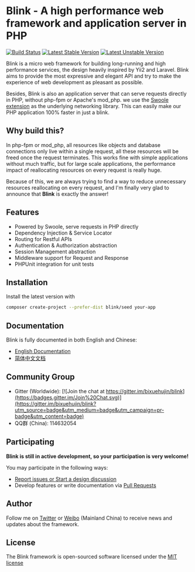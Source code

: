 Blink - A high performance web framework and application server in PHP
======================================================================

[![Build Status](https://travis-ci.org/bixuehujin/blink.svg?branch=master)](https://travis-ci.org/bixuehujin/blink)
[![Latest Stable Version](https://poser.pugx.org/blink/blink/v/stable)](https://packagist.org/packages/blink/blink)
[![Latest Unstable Version](https://poser.pugx.org/blink/blink/v/unstable)](https://packagist.org/packages/blink/blink)


Blink is a micro web framework for building long-running and high performance services, the design heavily inspired by Yii2
and Laravel. Blink aims to provide the most expressive and elegant API and try to make the experience of web development
as pleasant as possible.

Besides, Blink is also an application server that can serve requests directly in PHP, without php-fpm or Apache's mod_php.
we use the [Swoole extension](https://github.com/swoole/swoole-src) as the underlying networking library. This can easily make
our PHP application 100% faster in just a blink.

## Why build this?

In php-fpm or mod_php, all resources like objects and database connections only live within a single request,
all these resources will be freed once the request terminates. This works fine with simple applications without
much traffic, but for large scale applications, the performance impact of reallocating resources on every request
is really huge.

Because of this, we are always trying to find a way to reduce unnecessary resources reallocating on every request, and
I'm finally very glad to announce that **Blink** is exactly the answer!


## Features

* Powered by Swoole, serve requests in PHP directly
* Dependency Injection & Service Locator
* Routing for Restful APIs
* Authentication & Authorization abstraction
* Session Management abstraction
* Middleware support for Request and Response
* PHPUnit integration for unit tests

## Installation

Install the latest version with

```bash
composer create-project --prefer-dist blink/seed your-app
```

## Documentation

Blink is fully documented in both English and Chinese:

 * [English Documentation](docs/en/README.md)
 * [简体中文文档](docs/zh-CN/README.md)

## Community Group

 * Gitter (Worldwide): [![Join the chat at https://gitter.im/bixuehujin/blink](https://badges.gitter.im/Join%20Chat.svg)](https://gitter.im/bixuehujin/blink?utm_source=badge&utm_medium=badge&utm_campaign=pr-badge&utm_content=badge)
 * QQ群 (China): 114632054


## Participating

**Blink is still in active development, so your participation is very welcome!**

You may participate in the following ways:

* [Report issues or Start a design discussion](https://github.com/bixuehujin/blink/issues)
* Develop features or write documentation via [Pull Requests](https://github.com/bixuehujin/blink/pulls)

## Author

Follow me on [Twitter](https://twitter.com/bixuehujin) or [Weibo](http://weibo.com/bixuehujin) (Mainland China) to
receive news and updates about the framework.

## License

The Blink framework is open-sourced software licensed under the [MIT license](http://opensource.org/licenses/MIT)
